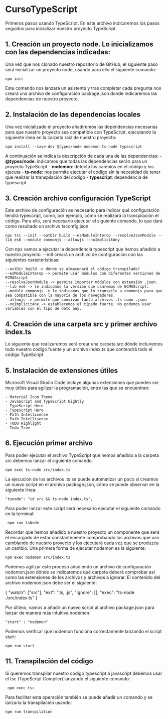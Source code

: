 # CursoTypeScript
Primeros pasos usando TypeScript.
En este archivo indicaremos los pasos seguidos para inicializar nuestro proyecto TypeScript.

## 1. Creación un proyecto node. Lo inicializamos con las dependencias indicadas:
Una vez que nos clonado nuestro repositorio de GitHub, el siguiente paso será inicializar un proyecto node, usando para ello el siguiente comando:
   
   `npm init` 
   
Este comando nos lanzará un asistente y tras completar cada pregunta nos creará una archivo de configuración package.json donde indicaremos las dependencias de nuestro proyecto.

## 2. Instalación de las dependencias locales
Una vez inicializado el proyecto añadiremos las dependencias necesarias para que nuestro proyecto sea compatible con TypeScript, ejecutando la siguiente línea en la carpeta raiz de nuestro proyecto:

 `npm install --save-dev @types/node nodemon ts-node typescript `

A continuación se indica la descripción de cada una de las dependencias:
	- **@types\/node**:  indicamos que todas las dependencias serán para un proyecto TypeScript
	- **nodemon**: detecta los cambios en el código y los ejecuta
	- **ts-node**:  nos permite ejecutar el código sin la necesidad de tener que realizar la transpilación del código
	- **typescript**: dependencia de typescript

## 3. Creación archivo configuración TypeScript
Este archivo de configuración es necesario para indicar qué configuración tendrá typescript, como, por ejemplo, cómo se realizará la transpilación el código. Para ello, será necesario ejecutar el siguiente comando, lo que dará como resultado un archivo tsconfig.json.

 
 `npx tsc --init --outDir build --esModuleInterop --resolveJsonModule --lib es6 --module commonjs --allowjs --noImplicitAny`
 
Con npx vamos a ejecutar la dependencia typescript que hemos añadido a nuestro proyecto. --init creará un archivo de configuración con las siguientes características:

    --outDir build -> dónde se almacenará el código transpilado?
	--esModuleInterop -> permite usar módulos con diferentes versiones de ECMAScript
	--resolveJsonModule -> permite importar módulos con extensión .json. 
	--lib es6 -> le indicamos la versión que usaremos de ECMAScript.
	--module commonjs -> le indicamos que lo transpile a commonjs para que sea compatible con la mayoría de los navegadores.
	--allowjs -> permite que convivan tanto archivos .ts como .json
	--noImplicitAny -> establecemos el tipado fuerte. No podemos usar variables con el tipo de dato any.

## 4. Creación de una carpeta src y primer archivo index.ts
Lo siguiente que realizaremos será crear una carpeta src dónde incluiremos todo nuestro código fuente y un archivo index.ts que contendrá todo el código TypeScript


## 5. Instalación de extensiones útiles
Microsoft Visual Studio Code incluye algunas extensiones que pueden ser muy útiles para agilizar la programación, entre las que se encuentran:

	- Material Icon Theme
	- JavaScript and TypeScript Nightly
	- TypeScript Hero
	- TypeScript Hero
	- Path Intellisense
	- Path Intellisense
	- TODO Highlight
	- Todo Tree


## 6. Ejecución primer archivo

Para poder ejecutar el archivo TypeScript que hemos añadido a la carpeta src debemos lanzar el siguiente comando.

`npm exec ts-node src/index.ts`

La ejecución de los archivos .ts se puede automatizar un poco si creamos un nuevo script en el archivo package.json, cómo se puede observar en la siguiente línea:

 ` "tsnode": "cd src && ts-node index.ts", `

Para poder lanzar este script será necesario ejecutar el siguiente comando en la terminal:

 ` npm run tsNode` 
 
Recordar que hemos añadido a nuestro proyecto un componente que será el encargado de estar constantemente comprobando los archivos que van cambiando de nuestro proyecto y los ejecutará cada vez que se produzca un cambio. Una primera forma de ejecutar nodemon es la siguiente:

 ` npm exec nodemon src/index.ts `
 
Podemos agilizar este proceso añadiendo un archivo de configuración nodemon.json dónde se indicaremos qué carpeta deberá comprobar así como las extensiones de los archivos y archivos a ignorar. El contenido del archivo nodemon.json debe ser el siguiente:

{
    "watch": ["src"],
    "ext": ".ts, .js",
    "ignore": [],
    "exec": "ts-node ./src/index.ts"
}

Por último, vamos a añadir un nuevo script al archivo package.json para lanzar de manera más intuitiva nodemon:

`"start" : "nodemon"`

Podemos verificar que nodemon funciona correctamente lanzando el script start:

` npm run start `


## 11. Transpilación del código
Si queremos transpilar nuestro código typescript a javascript debemos usar el tsc (TypeScript Compiler) lanzando el siguiente comando:

` npm exec tsc`

Para facilitar esta operación también se puede añadir un comando y se lanzaría la transpilación usando:

`npm run transpilation`